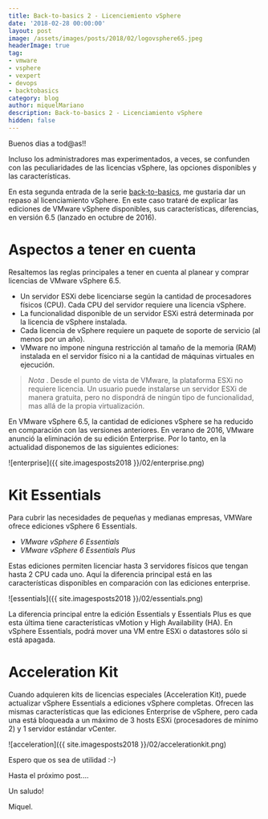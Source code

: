 ```yaml
---
title: Back-to-basics 2 - Licenciemiento vSphere
date: '2018-02-28 00:00:00'
layout: post
image: /assets/images/posts/2018/02/logovsphere65.jpeg
headerImage: true
tag:
- vmware
- vsphere
- vexpert
- devops
- backtobasics
category: blog
author: miquelMariano
description: Back-to-basics 2 - Licenciamiento vSphere
hidden: false
---
```


Buenos dias a tod@as!!

Incluso los administradores mas experimentados, a veces, se confunden con las peculiaridades de las licencias vSphere, las opciones disponibles y las características.

En esta segunda entrada de la serie [back-to-basics](https://miquelmariano.github.io/tags/#backtobasics), me gustaria dar un repaso al licenciamiento vSphere. En este caso trataré de explicar las ediciones de VMware vSphere disponibles, sus características, diferencias, en versión 6.5 (lanzado en octubre de 2016).

# Aspectos a tener en cuenta
Resaltemos las reglas principales a tener en cuenta al planear y comprar licencias de VMware vSphere 6.5.

+ Un servidor ESXi debe licenciarse según la cantidad de procesadores físicos (CPU). Cada CPU del servidor requiere una licencia vSphere.
+ La funcionalidad disponible de un servidor ESXi estrá determinada por la licencia de vSphere instalada.
+ Cada licencia de vSphere requiere un paquete de soporte de servicio (al menos por un año).
+ VMware no impone ninguna restricción al tamaño de la memoria (RAM) instalada en el servidor físico ni a la cantidad de máquinas virtuales en ejecución.

> *Nota* . Desde el punto de vista de VMware, la plataforma ESXi no requiere licencia. Un usuario puede instalarse un servidor ESXi de manera gratuita, pero no dispondrá de ningún tipo de funcionalidad, mas allá de la propia virtualización.

En VMware vSphere 6.5, la cantidad de ediciones vSphere se ha reducido en comparación con las versiones anteriores. En verano de 2016, VMware anunció la eliminación de su edición Enterprise. Por lo tanto, en la actualidad disponemos de las siguientes ediciones:

![enterprise]({{ site.imagesposts2018 }}/02/enterprise.png)

# Kit Essentials

Para cubrir las necesidades de pequeñas y medianas empresas, VMWare ofrece ediciones vSphere 6 Essentials.

+ *VMware vSphere 6 Essentials*
+ *VMware vSphere 6 Essentials Plus*

Estas ediciones permiten licenciar hasta 3 servidores físicos que tengan hasta 2 CPU cada uno. Aquí la diferencia principal está en las características disponibles en comparación con las ediciones enterprise.

![essentials]({{ site.imagesposts2018 }}/02/essentials.png)

La diferencia principal entre la edición Essentials y Essentials Plus es que esta última tiene características vMotion y High Availability (HA). En vSphere Essentials, podrá mover una VM entre ESXi o datastores sólo si está apagada.

# Acceleration Kit

Cuando adquieren kits de licencias especiales (Acceleration Kit), puede actualizar vSphere Essentials a ediciones vSphere completas. Ofrecen las mismas características que las ediciones Enterprise de vSphere, pero cada una está bloqueada a un máximo de 3 hosts ESXi (procesadores de mínimo 2) y 1 servidor estándar vCenter.

![acceleration]({{ site.imagesposts2018 }}/02/accelerationkit.png)

Espero que os sea de utilidad :-)

Hasta el próximo post....

Un saludo!

Miquel.


